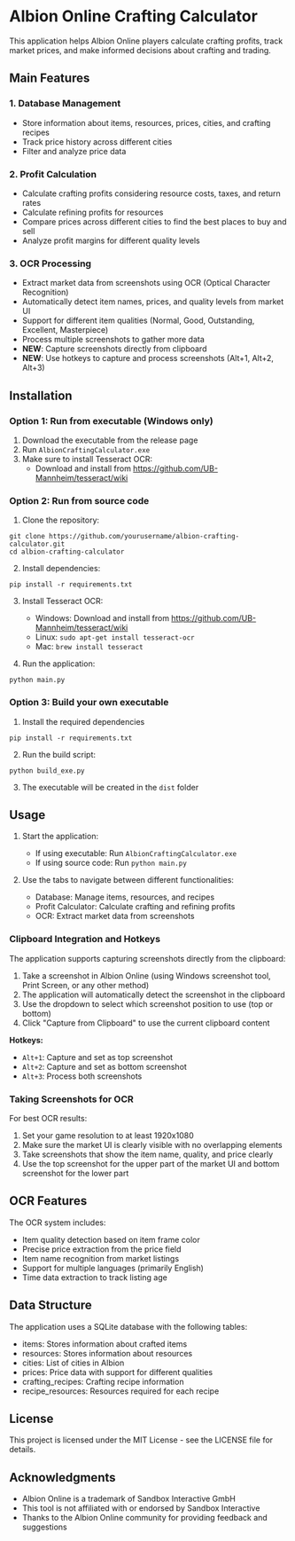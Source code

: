 # Albion Online Crafting Calculator

This application helps Albion Online players calculate crafting profits, track market prices, and make informed decisions about crafting and trading.

## Main Features

### 1. Database Management
- Store information about items, resources, prices, cities, and crafting recipes
- Track price history across different cities
- Filter and analyze price data

### 2. Profit Calculation
- Calculate crafting profits considering resource costs, taxes, and return rates
- Calculate refining profits for resources
- Compare prices across different cities to find the best places to buy and sell
- Analyze profit margins for different quality levels

### 3. OCR Processing
- Extract market data from screenshots using OCR (Optical Character Recognition)
- Automatically detect item names, prices, and quality levels from market UI
- Support for different item qualities (Normal, Good, Outstanding, Excellent, Masterpiece)
- Process multiple screenshots to gather more data
- **NEW**: Capture screenshots directly from clipboard
- **NEW**: Use hotkeys to capture and process screenshots (Alt+1, Alt+2, Alt+3)

## Installation

### Option 1: Run from executable (Windows only)
1. Download the executable from the release page
2. Run `AlbionCraftingCalculator.exe`
3. Make sure to install Tesseract OCR:
   - Download and install from https://github.com/UB-Mannheim/tesseract/wiki

### Option 2: Run from source code
1. Clone the repository:
```
git clone https://github.com/yourusername/albion-crafting-calculator.git
cd albion-crafting-calculator
```

2. Install dependencies:
```
pip install -r requirements.txt
```

3. Install Tesseract OCR:
   - Windows: Download and install from https://github.com/UB-Mannheim/tesseract/wiki
   - Linux: `sudo apt-get install tesseract-ocr`
   - Mac: `brew install tesseract`

4. Run the application:
```
python main.py
```

### Option 3: Build your own executable
1. Install the required dependencies
```
pip install -r requirements.txt
```

2. Run the build script:
```
python build_exe.py
```

3. The executable will be created in the `dist` folder

## Usage

1. Start the application:
   - If using executable: Run `AlbionCraftingCalculator.exe`
   - If using source code: Run `python main.py`

2. Use the tabs to navigate between different functionalities:
   - Database: Manage items, resources, and recipes
   - Profit Calculator: Calculate crafting and refining profits
   - OCR: Extract market data from screenshots

### Clipboard Integration and Hotkeys

The application supports capturing screenshots directly from the clipboard:

1. Take a screenshot in Albion Online (using Windows screenshot tool, Print Screen, or any other method)
2. The application will automatically detect the screenshot in the clipboard
3. Use the dropdown to select which screenshot position to use (top or bottom)
4. Click "Capture from Clipboard" to use the current clipboard content

**Hotkeys:**
- `Alt+1`: Capture and set as top screenshot
- `Alt+2`: Capture and set as bottom screenshot
- `Alt+3`: Process both screenshots

### Taking Screenshots for OCR

For best OCR results:
1. Set your game resolution to at least 1920x1080
2. Make sure the market UI is clearly visible with no overlapping elements
3. Take screenshots that show the item name, quality, and price clearly
4. Use the top screenshot for the upper part of the market UI and bottom screenshot for the lower part

## OCR Features

The OCR system includes:
- Item quality detection based on item frame color
- Precise price extraction from the price field
- Item name recognition from market listings
- Support for multiple languages (primarily English)
- Time data extraction to track listing age

## Data Structure

The application uses a SQLite database with the following tables:
- items: Stores information about crafted items
- resources: Stores information about resources
- cities: List of cities in Albion
- prices: Price data with support for different qualities
- crafting_recipes: Crafting recipe information
- recipe_resources: Resources required for each recipe

## License

This project is licensed under the MIT License - see the LICENSE file for details.

## Acknowledgments

- Albion Online is a trademark of Sandbox Interactive GmbH
- This tool is not affiliated with or endorsed by Sandbox Interactive
- Thanks to the Albion Online community for providing feedback and suggestions 